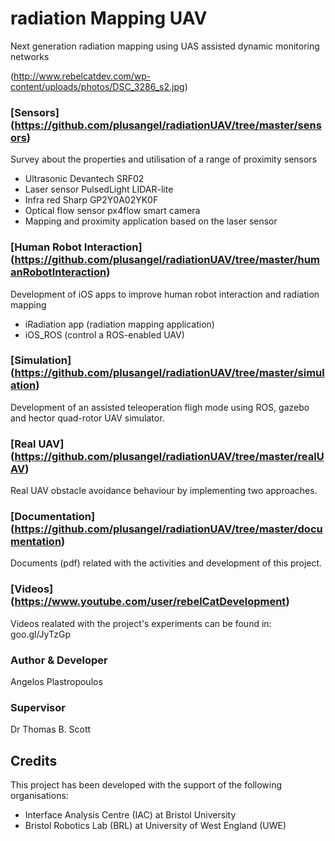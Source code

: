 # radiation Mapping UAV

Next generation radiation mapping using UAS assisted dynamic monitoring networks

(http://www.rebelcatdev.com/wp-content/uploads/photos/DSC_3286_s2.jpg)

### [Sensors] (https://github.com/plusangel/radiationUAV/tree/master/sensors)
Survey about the properties and utilisation of a range of proximity sensors

* Ultrasonic Devantech SRF02
* Laser sensor PulsedLight LIDAR-lite
* Infra red Sharp GP2Y0A02YK0F
* Optical flow sensor px4flow smart camera
* Mapping and proximity application based on the laser sensor

### [Human Robot Interaction] (https://github.com/plusangel/radiationUAV/tree/master/humanRobotInteraction)
Development of iOS apps to improve human robot interaction and radiation mapping
* iRadiation app (radiation mapping application)
* iOS_ROS (control a ROS-enabled UAV)

### [Simulation] (https://github.com/plusangel/radiationUAV/tree/master/simulation)
Development of an assisted teleoperation fligh mode using ROS, gazebo and hector quad-rotor UAV simulator.

### [Real UAV] (https://github.com/plusangel/radiationUAV/tree/master/realUAV)
Real UAV obstacle avoidance behaviour by implementing two approaches.

### [Documentation] (https://github.com/plusangel/radiationUAV/tree/master/documentation)
Documents (pdf) related with the activities and development of this project.

### [Videos] (https://www.youtube.com/user/rebelCatDevelopment)
Videos realated with the project's experiments can be found in: goo.gl/JyTzGp

### Author & Developer
Angelos Plastropoulos

### Supervisor
Dr Thomas B. Scott

## Credits
This project has been developed with the support of the following organisations:
* Interface Analysis Centre (IAC) at Bristol University
* Bristol Robotics Lab (BRL) at University of West England (UWE)
